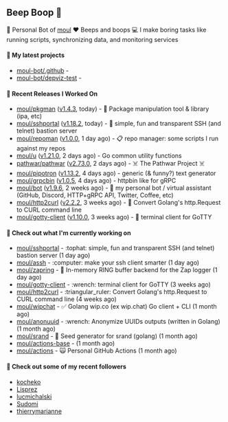 ## Beep Boop 👋

:hammer: Personal Bot of [moul](https://github.com/moul)
:heart: Beeps and boops
:computer: I make boring tasks like running scripts, synchronizing data, and monitoring services





#### 🌱 My latest projects

- [moul-bot/.github](https://github.com/moul-bot/.github) - 
- [moul-bot/depviz-test](https://github.com/moul-bot/depviz-test) - 

#### 🔭 Recent Releases I Worked On
- [moul/pkgman](https://github.com/moul/pkgman) ([v1.4.3](https://github.com/moul/pkgman/releases/tag/v1.4.3), today) - 📱 Package manipulation tool &amp; library (ipa, etc)
- [moul/sshportal](https://github.com/moul/sshportal) ([v1.18.2](https://github.com/moul/sshportal/releases/tag/v1.18.2), today) - :tophat: simple, fun and transparent SSH (and telnet) bastion server
- [moul/repoman](https://github.com/moul/repoman) ([v1.0.0](https://github.com/moul/repoman/releases/tag/v1.0.0), 1 day ago) - 📋 repo manager: some scripts I run against my repos
- [moul/u](https://github.com/moul/u) ([v1.21.0](https://github.com/moul/u/releases/tag/v1.21.0), 2 days ago) - Go common utility functions
- [pathwar/pathwar](https://github.com/pathwar/pathwar) ([v2.73.0](https://github.com/pathwar/pathwar/releases/tag/v2.73.0), 2 days ago) - ☠️ The Pathwar Project ☠️
- [moul/pipotron](https://github.com/moul/pipotron) ([v1.13.2](https://github.com/moul/pipotron/releases/tag/v1.13.2), 4 days ago) - generic (&amp; funny?) text generator
- [moul/grpcbin](https://github.com/moul/grpcbin) ([v1.0.5](https://github.com/moul/grpcbin/releases/tag/v1.0.5), 4 days ago) - httpbin like for gRPC
- [moul/bot](https://github.com/moul/bot) ([v1.9.6](https://github.com/moul/bot/releases/tag/v1.9.6), 2 weeks ago) - 🤖 my personal bot / virtual assistant (GitHub, Discord, HTTP&#43;gRPC API, Twitter, Coffee, etc)
- [moul/http2curl](https://github.com/moul/http2curl) ([v2.2.2](https://github.com/moul/http2curl/releases/tag/v2.2.2), 3 weeks ago) - :triangular_ruler: Convert Golang&#39;s http.Request to CURL command line
- [moul/gotty-client](https://github.com/moul/gotty-client) ([v1.10.0](https://github.com/moul/gotty-client/releases/tag/v1.10.0), 3 weeks ago) - :wrench: terminal client for GoTTY


<h4>👷 Check out what I'm currently working on</h4>
<ul>

<li><a href="https://github.com/moul/sshportal">moul/sshportal</a> - :tophat: simple, fun and transparent SSH (and telnet) bastion server (1 day ago)</li>
<li><a href="https://github.com/moul/assh">moul/assh</a> - :computer: make your ssh client smarter (1 day ago)</li>
<li><a href="https://github.com/moul/zapring">moul/zapring</a> - 💍 In-memory RING buffer backend for the Zap logger (1 day ago)</li>
<li><a href="https://github.com/moul/gotty-client">moul/gotty-client</a> - :wrench: terminal client for GoTTY (3 weeks ago)</li>
<li><a href="https://github.com/moul/http2curl">moul/http2curl</a> - :triangular_ruler: Convert Golang&#39;s http.Request to CURL command line (4 weeks ago)</li>
<li><a href="https://github.com/moul/wipchat">moul/wipchat</a> - ✅ Golang wip.co (ex wip.chat) Go client &#43; CLI (1 month ago)</li>
<li><a href="https://github.com/moul/anonuuid">moul/anonuuid</a> - :wrench: Anonymize UUIDs outputs (written in Golang) (1 month ago)</li>
<li><a href="https://github.com/moul/srand">moul/srand</a> - 🌱 Seed generator for srand (golang) (1 month ago)</li>
<li><a href="https://github.com/moul/actions-base">moul/actions-base</a> -  (1 month ago)</li>
<li><a href="https://github.com/moul/actions">moul/actions</a> - 🙀 Personal GitHub Actions (1 month ago)</li>
</ul>

<h4>👯 Check out some of my recent followers</h4>
<ul>

<li><a href="https://github.com/kocheko">kocheko</a>
<li><a href="https://github.com/Lisprez">Lisprez</a>
<li><a href="https://github.com/lucmichalski">lucmichalski</a>
<li><a href="https://github.com/Sudomi">Sudomi</a>
<li><a href="https://github.com/thierrymarianne">thierrymarianne</a>
</ul>
